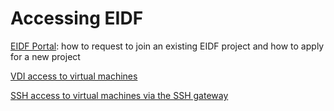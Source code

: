 # Accessing EIDF

[EIDF Portal](./project.md): how to request to join an existing EIDF project and how to apply for a new project

[VDI access to virtual machines](./virtualmachines-vdi.md)

[SSH access to virtual machines via the SSH gateway](./ssh.md)
